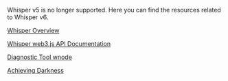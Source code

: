 Whisper v5 is no longer supported. Here you can find the resources related to Whisper v6.

[Whisper Overview](https://github.com/ethereum/go-ethereum/wiki/Whisper-Overview)

[Whisper web3.js API Documentation](http://web3js.readthedocs.io/en/1.0/web3-shh.html)

[Diagnostic Tool wnode](https://github.com/ethereum/go-ethereum/wiki/Diagnostic-Tool-wnode)

[Achieving Darkness](https://github.com/ethereum/go-ethereum/wiki/Achieving-Darkness)